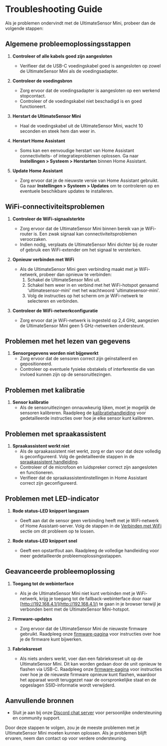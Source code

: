 # Troubleshooting Guide
Als je problemen ondervindt met de UltimateSensor Mini, probeer dan de volgende stappen:

## Algemene probleemoplossingsstappen

1. **Controleer of alle kabels goed zijn aangesloten**
   - Verifieer dat de USB-C voedingskabel goed is aangesloten op zowel de UltimateSensor Mini als de voedingsadapter.

2. **Controleer de voedingsbron**
   - Zorg ervoor dat de voedingsadapter is aangesloten op een werkend stopcontact.
   - Controleer of de voedingskabel niet beschadigd is en goed functioneert.

3. **Herstart de UltimateSensor Mini**
   - Haal de voedingskabel uit de UltimateSensor Mini, wacht 10 seconden en steek hem dan weer in.

4. **Herstart Home Assistant**
   - Soms kan een eenvoudige herstart van Home Assistant connectiviteits- of integratieproblemen oplossen. Ga naar **Instellingen > Systeem > Herstarten** binnen Home Assistant.

5. **Update Home Assistant**
   - Zorg ervoor dat je de nieuwste versie van Home Assistant gebruikt. Ga naar **Instellingen > Systeem > Updates** om te controleren op en eventuele beschikbare updates te installeren.

## WiFi-connectiviteitsproblemen

1. **Controleer de WiFi-signaalsterkte**
   - Zorg ervoor dat de UltimateSensor Mini binnen bereik van je WiFi-router is. Een zwak signaal kan connectiviteitsproblemen veroorzaken.
   - Indien nodig, verplaats de UltimateSensor Mini dichter bij de router of gebruik een WiFi-extender om het signaal te versterken.

2. **Opnieuw verbinden met WiFi**
   - Als de UltimateSensor Mini geen verbinding maakt met je WiFi-netwerk, probeer dan opnieuw te verbinden:
     1. Schakel de UltimateSensor Mini uit.
     2. Schakel hem weer in en verbind met het WiFi-hotspot genaamd 'ultimatesensor-mini' met het wachtwoord 'ultimatesensor-mini'.
     3. Volg de instructies op het scherm om je WiFi-netwerk te selecteren en verbinden.

3. **Controleer de WiFi-netwerkconfiguratie**
   - Zorg ervoor dat je WiFi-netwerk is ingesteld op 2,4 GHz, aangezien de UltimateSensor Mini geen 5 GHz-netwerken ondersteunt.

## Problemen met het lezen van gegevens

1. **Sensorgegevens worden niet bijgewerkt**
   - Zorg ervoor dat de sensoren correct zijn geïnstalleerd en gepositioneerd.
   - Controleer op eventuele fysieke obstakels of interferentie die van invloed kunnen zijn op de sensoruitlezingen.

## Problemen met kalibratie

1. **Sensor kalibratie**
   - Als de sensoruitlezingen onnauwkeurig lijken, moet je mogelijk de sensoren kalibreren. Raadpleeg de [kalibratiehandleiding](calibration) voor gedetailleerde instructies over hoe je elke sensor kunt kalibreren.

## Problemen met spraakassistent

1. **Spraakassistent werkt niet**
   - Als de spraakassistent niet werkt, zorg er dan voor dat deze volledig is geconfigureerd. Volg de gedetailleerde stappen in de [spraakassistent handleiding](voice-assistant).
   - Controleer of de microfoon en luidspreker correct zijn aangesloten en functioneren.
   - Verifieer dat de spraakassistentinstellingen in Home Assistant correct zijn geconfigureerd.

## Problemen met LED-indicator

1. **Rode status-LED knippert langzaam**
   - Geeft aan dat de sensor geen verbinding heeft met je WiFi-netwerk of Home Assistant-server. Volg de stappen in de [Verbinden met WiFi](installation.md#step-2-connect-to-wifi) sectie om dit probleem op te lossen.

2. **Rode status-LED knippert snel**
   - Geeft een opstartfout aan. Raadpleeg de volledige handleiding voor meer gedetailleerde probleemoplossingsstappen.

## Geavanceerde probleemoplossing

1. **Toegang tot de webinterface**
   - Als je de UltimateSensor Mini niet kunt verbinden met je WiFi-netwerk, krijg je toegang tot de fallback-webinterface door naar [http://192.168.4.1/](http://192.168.4.1/) te gaan in je browser terwijl je verbonden bent met de UltimateSensor Mini-hotspot.

2. **Firmware-updates**
   - Zorg ervoor dat de UltimateSensor Mini de nieuwste firmware gebruikt. Raadpleeg onze [firmware-pagina](https://smarthomeshop.io/firmware) voor instructies over hoe je de firmware kunt bijwerken.

3. **Fabrieksreset**
   - Als niets anders werkt, voer dan een fabrieksreset uit op de UltimateSensor Mini. Dit kan worden gedaan door de unit opnieuw te flashen via USB-C. Raadpleeg onze [firmware-pagina](https://smarthomeshop.io/firmware) voor instructies over hoe je de nieuwste firmware opnieuw kunt flashen, waardoor het apparaat wordt teruggezet naar de oorspronkelijke staat en de opgeslagen SSID-informatie wordt verwijderd.

## Aanvullende bronnen

- Sluit je aan bij onze [Discord chat server](https://smarthomeshop.io/discord) voor persoonlijke ondersteuning en community support.

Door deze stappen te volgen, zou je de meeste problemen met je UltimateSensor Mini moeten kunnen oplossen. Als je problemen blijft ervaren, neem dan contact op voor verdere ondersteuning.
